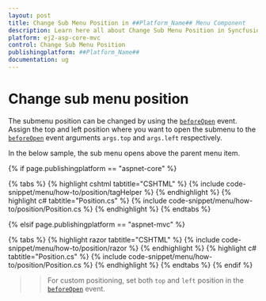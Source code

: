 ```yaml
---
layout: post
title: Change Sub Menu Position in ##Platform_Name## Menu Component
description: Learn here all about Change Sub Menu Position in Syncfusion ##Platform_Name## Menu component of Syncfusion Essential JS 2 and more.
platform: ej2-asp-core-mvc
control: Change Sub Menu Position
publishingplatform: ##Platform_Name##
documentation: ug
---
```


# Change sub menu position

The submenu position can be changed by using the [`beforeOpen`](https://help.syncfusion.com/cr/cref_files/aspnetcore-js2/Syncfusion.EJ2~Syncfusion.EJ2.Navigations.Menu~BeforeOpen.html) event. Assign the top and left position where you want to open the submenu to the [`beforeOpen`](https://help.syncfusion.com/cr/cref_files/aspnetcore-js2/Syncfusion.EJ2~Syncfusion.EJ2.Navigations.Menu~BeforeOpen.html) event arguments `args.top` and `args.left` respectively.

In the below sample, the sub menu opens above the parent menu item.

{% if page.publishingplatform == "aspnet-core" %}

{% tabs %}
{% highlight cshtml tabtitle="CSHTML" %}
{% include code-snippet/menu/how-to/position/tagHelper %}
{% endhighlight %}
{% highlight c# tabtitle="Position.cs" %}
{% include code-snippet/menu/how-to/position/Position.cs %}
{% endhighlight %}
{% endtabs %}

{% elsif page.publishingplatform == "aspnet-mvc" %}

{% tabs %}
{% highlight razor tabtitle="CSHTML" %}
{% include code-snippet/menu/how-to/position/razor %}
{% endhighlight %}
{% highlight c# tabtitle="Position.cs" %}
{% include code-snippet/menu/how-to/position/Position.cs %}
{% endhighlight %}
{% endtabs %}
{% endif %}



>> For custom positioning, set both `top` and `left` position in the [`beforeOpen`](https://help.syncfusion.com/cr/cref_files/aspnetcore-js2/Syncfusion.EJ2~Syncfusion.EJ2.Navigations.Menu~BeforeOpen.html) event.